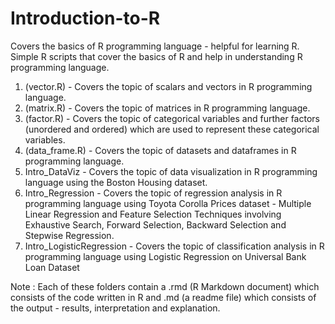 # Introduction-to-R
Covers the basics of R programming language - helpful for learning R.
Simple R scripts that cover the basics of R and help in understanding R programming language.
1. (vector.R) - Covers the topic of scalars and vectors in R programming language.
2. (matrix.R) - Covers the topic of matrices in R programming language.
3. (factor.R) - Covers the topic of categorical variables and further factors (unordered and ordered) which are used to represent these categorical variables. 
4. (data_frame.R) - Covers the topic of datasets and dataframes in R programming language.
5. Intro_DataViz - Covers the topic of data visualization in R programming language using the Boston Housing dataset.
6. Intro_Regression - Covers the topic of regression analysis in R programming language using Toyota Corolla Prices dataset - Multiple Linear Regression and Feature Selection Techniques involving Exhaustive Search, Forward Selection, Backward Selection and Stepwise Regression.
7. Intro_LogisticRegression - Covers the topic of classification analysis in R programming language using Logistic Regression on Universal Bank Loan Dataset

Note : Each of these folders contain a .rmd (R Markdown document) which consists of the code written in R and .md (a readme file) which consists of the output - results, interpretation and explanation. 


